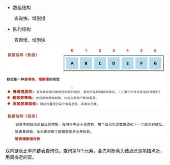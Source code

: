 - 数组结构

  ​	查询快、增删慢

- 队列结构

  ​	查询慢、增删快


![Alt text](../../images/image-4.png)

![Alt text](../../images/image-5.png)

双向链表比单向链表查询快。查询第N个元素，会先判断离头结点还是尾结点近，用离得近的查。